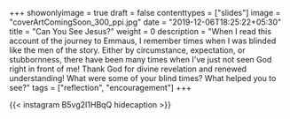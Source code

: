 +++
showonlyimage = true
draft = false
contenttypes = ["slides"]
image = "coverArtComingSoon_300_ppi.jpg"
date = "2019-12-06T18:25:22+05:30"
title = "Can You See Jesus?"
weight = 0
description = "When I read this account of the journey to Emmaus, I remember times when I was blinded like the men of the story. Either by circumstance, expectation, or stubbornness, there have been many times when I've just not seen God right in front of me! Thank God for divine revelation and renewed understanding! What were some of your blind times? What helped you to see?"
tags = ["reflection", "encouragement"]
+++


{{< instagram B5vg2I1HBqQ hidecaption >}}
